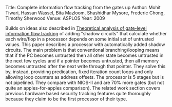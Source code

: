 Title: Complete information flow tracking from the gates up
Author: Mohit Tiwari, Hassan Wassel, Bita Mazloom, Shashidhar Mysore, Frederic Chong, Timothy Sherwood
Venue: ASPLOS
Year: 2009

Builds on ideas also described in [Theoretical analysis of gate-level information flow tracking](oberg:dac:2010.md) of adding "shadow circuits" that calculate whether each wire/flop in a processor depends on some initial set of untrusted values.
This paper describes a processor with automatically added shadow circuits.  The main problem is that conventional branching/looping means that if the PC becomes untrusted then all other state becomes untrusted in the next few cycles and if a pointer becomes untrusted, then all memory becomes untrusted after the next write through that pointer.  They solve this by, instead, providing predication, fixed iteration count loops and only allowing loop counters as address offsets.
The processor is 5 stages but is not pipelined.  They compare with NIOS-II and are 70% more gates (but not quite an apples-for-apples comparison).
The related work section covers previous hardware based security tracking features quite thoroughly because they claim to be the first processor of their type.